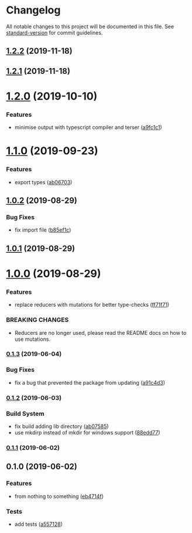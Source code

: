 # Changelog

All notable changes to this project will be documented in this file. See [standard-version](https://github.com/conventional-changelog/standard-version) for commit guidelines.

## [1.2.2](https://github.com/QingqiShi/react-lit-store/compare/v1.2.1...v1.2.2) (2019-11-18)

## [1.2.1](https://github.com/QingqiShi/react-lit-store/compare/v1.2.0...v1.2.1) (2019-11-18)

# [1.2.0](https://github.com/QingqiShi/react-lit-store/compare/v1.1.0...v1.2.0) (2019-10-10)

### Features

- minimise output with typescript compiler and terser ([a9fc1c1](https://github.com/QingqiShi/react-lit-store/commit/a9fc1c1))

# [1.1.0](https://github.com/QingqiShi/react-lit-store/compare/v1.0.2...v1.1.0) (2019-09-23)

### Features

- export types ([ab06703](https://github.com/QingqiShi/react-lit-store/commit/ab06703))

## [1.0.2](https://github.com/QingqiShi/react-lit-store/compare/v1.0.1...v1.0.2) (2019-08-29)

### Bug Fixes

- fix import file ([b85ef1c](https://github.com/QingqiShi/react-lit-store/commit/b85ef1c))

## [1.0.1](https://github.com/QingqiShi/react-lit-store/compare/v1.0.0...v1.0.1) (2019-08-29)

# [1.0.0](https://github.com/QingqiShi/react-lit-store/compare/v0.1.3...v1.0.0) (2019-08-29)

### Features

- replace reducers with mutations for better type-checks ([ff71f71](https://github.com/QingqiShi/react-lit-store/commit/ff71f71))

### BREAKING CHANGES

- Reducers are no longer used, please read the README docs on how to use mutations.

### [0.1.3](https://github.com/QingqiShi/react-lit-store/compare/v0.1.2...v0.1.3) (2019-06-04)

### Bug Fixes

- fix a bug that prevented the package from updating ([a91c4d3](https://github.com/QingqiShi/react-lit-store/commit/a91c4d3))

### [0.1.2](https://github.com/QingqiShi/react-lit-store/compare/v0.1.1...v0.1.2) (2019-06-03)

### Build System

- fix build adding lib directory ([ab07585](https://github.com/QingqiShi/react-lit-store/commit/ab07585))
- use mkdirp instead of mkdir for windows support ([88edd77](https://github.com/QingqiShi/react-lit-store/commit/88edd77))

### [0.1.1](https://github.com/QingqiShi/react-lit-store/compare/v0.1.0...v0.1.1) (2019-06-02)

## 0.1.0 (2019-06-02)

### Features

- from nothing to something ([eb4714f](https://github.com/QingqiShi/react-lit-store/commit/eb4714f))

### Tests

- add tests ([a557128](https://github.com/QingqiShi/react-lit-store/commit/a557128))
